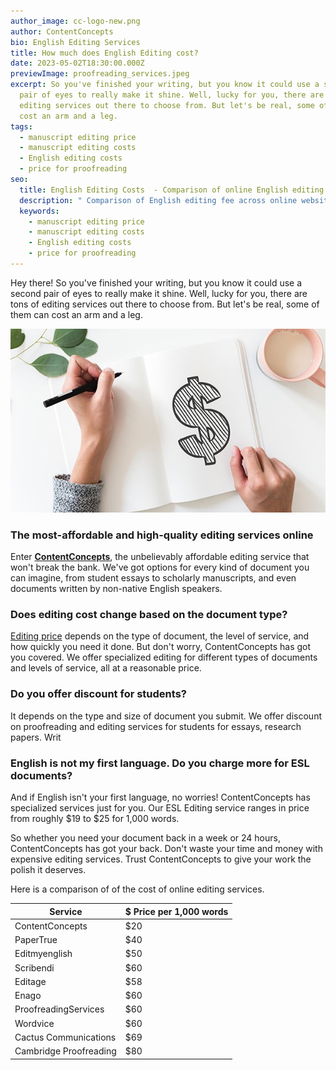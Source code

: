 ```yaml
---
author_image: cc-logo-new.png
author: ContentConcepts
bio: English Editing Services
title: How much does English Editing cost?
date: 2023-05-02T18:30:00.000Z
previewImage: proofreading_services.jpeg
excerpt: So you've finished your writing, but you know it could use a second
  pair of eyes to really make it shine. Well, lucky for you, there are tons of
  editing services out there to choose from. But let's be real, some of them can
  cost an arm and a leg.
tags:
  - manuscript editing price
  - manuscript editing costs
  - English editing costs
  - price for proofreading
seo:
  title: English Editing Costs  - Comparison of online English editing service prices
  description: " Comparison of English editing fee across online websites"
  keywords:
    - manuscript editing price
    - manuscript editing costs
    - English editing costs
    - price for proofreading
---
```

Hey there! So you've finished your writing, but you know it could use a second pair of eyes to really make it shine. Well, lucky for you, there are tons of editing services out there to choose from. But let's be real, some of them can cost an arm and a leg.

![English editing fee](how-much-does-it-cost-for-english-editing.jpeg "How much does English Editing cost?")

### **The most-affordable and high-quality editing services online**

Enter **[ContentConcepts](http://contentconcepts.com/)**, the unbelievably affordable editing service that won't break the bank. We've got options for every kind of document you can imagine, from student essays to scholarly manuscripts, and even documents written by non-native English speakers.

### **Does editing cost change based on the document type?**

[Editing price](https://contentconcepts.com/pricing/#pricing) depends on the type of document, the level of service, and how quickly you need it done. But don't worry, ContentConcepts has got you covered. We offer specialized editing for different types of documents and levels of service, all at a reasonable price.

### **Do you offer discount for students?**

It depends on the type and size of document you submit. We offer discount on proofreading and editing services for students for essays, research papers. Writ

### **English is not my first language. Do you charge more for ESL documents?**

And if English isn't your first language, no worries! ContentConcepts has specialized services just for you. Our ESL Editing service ranges in price from roughly $19 to $25 for 1,000 words. 

So whether you need your document back in a week or 24 hours, ContentConcepts has got your back. Don't waste your time and money with expensive editing services. Trust ContentConcepts to give your work the polish it deserves.

H﻿ere is a comparison of of the cost of online editing services.

| Service                | $ Price per 1,000 words |
| ---------------------- | ----------------------- |
| ContentConcepts        |  $20                    |
| PaperTrue              | $40                     |
| Editmyenglish          | $50                     |
| Scribendi              | $60                     |
| Editage                | $58                     |
| Enago                  | $60                     |
| ProofreadingServices   | $60                     |
| Wordvice               | $60                     |
| Cactus Communications  | $69                     |
| Cambridge Proofreading | $80                     |